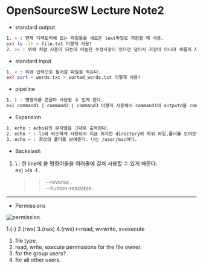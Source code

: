 # OpenSourceSW Lecture Note2

* standard output
```sh
1. > : 현재 디렉토리에 있는 파일들을 새로운 text파일로 저장할 때 사용. 
ex) ls -lh > file.txt 이렇게 사용!  
2. >> : 위에 처럼 사용이 되는데 이놈은 수정사항이 있으면 덮어서 저장이 아니라 새롭게 저장하는 느낌. 
```

* standard input
```sh
1. < : 뒤에 입력으로 들어갈 파일을 적는다. 
ex) sort < words.txt > sorted_words.txt 이렇게 사용!  
```

* pipeline 
```sh
1. | : 명령어를 연달아 사용할 수 있게 한다.  
ex) command1 | command2 | command3 이렇게 사용해서 command1의 outputd을 command2의 input으로 사용한다.
```

* Expansion
```sh
1. echo : echo뒤의 문자열을 그대로 출력한다. 
2. echo * : ls와 비슷하게 사용되어 지금 위치한 directory의 하위 파일,폴더를 보여준다.  
3. echo ~ : 최상의 폴더를 보여준다. 나는 /user/mac이다. 
```

* Backslash
1. \ : 한 line에 쓸 명령어들을 여러줄에 걸쳐 사용할 수 있게 해준다.  
ex) >ls -l \. 
    >> --reverse \.  
    >> --human-readable. 
    

---
* Permissions

![permission](https://i0.wp.com/techbyexample.com/wp-content/uploads/2022/04/file-permissions.drawio-min.png?w=640&ssl=1.png). 

1.(-) 2.(rwx) 3.(rwx) 4.(rwx) r=read, w=write, x=execute

1. file type. 
2. read, write, execute permissions for the file owner. 
3. for the group users?  
4. for all other users. 
